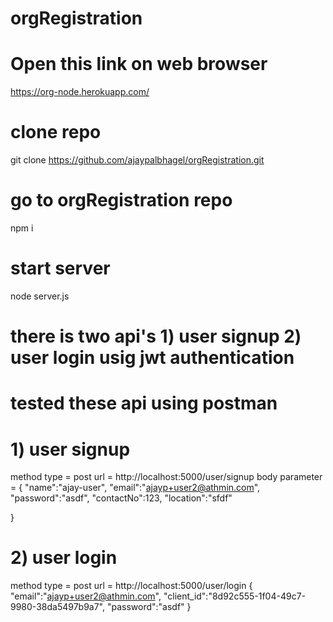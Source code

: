 # orgRegistration


# Open this link on web browser
https://org-node.herokuapp.com/

# clone repo
git clone https://github.com/ajaypalbhagel/orgRegistration.git

# go to orgRegistration repo
npm i

# start server
node server.js

# there is two api's 1) user signup 2) user login usig jwt authentication
# tested these api using postman

# 1) user signup
method type = post
 url = http://localhost:5000/user/signup
 body parameter = {
	"name":"ajay-user",
	"email":"ajayp+user2@athmin.com",
    "password":"asdf",
    "contactNo":123,
    "location":"sfdf"
	
}

# 2) user login
method type = post
url = http://localhost:5000/user/login
{
	"email":"ajayp+user2@athmin.com",
    "client_id":"8d92c555-1f04-49c7-9980-38da5497b9a7",
	 "password":"asdf"
}
